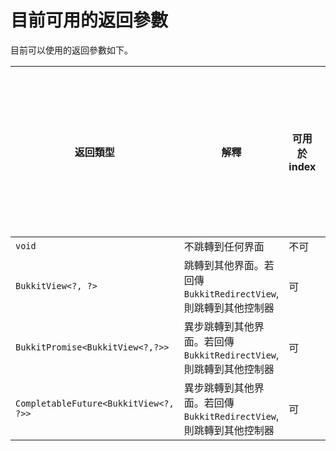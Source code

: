 # 目前可用的返回參數

目前可以使用的返回參數如下。

| 返回類型                                  | 解釋                                            | 可用於 index | 可用於 界面互動處理方法 | 可用於生命周期挂鈎 |
| ------------------------------------- | --------------------------------------------- | --------- | ------------ | --------- |
| `void`                                | 不跳轉到任何界面                                      | 不可        | 可            | 可         |
| `BukkitView<?, ?>`                    | 跳轉到其他界面。若回傳 `BukkitRedirectView`, 則跳轉到其他控制器   | 可         | 可            | 不可        |
| `BukkitPromise<BukkitView<?,?>>`      | 異步跳轉到其他界面。若回傳 `BukkitRedirectView`, 則跳轉到其他控制器 | 可         | 可            | 不可        |
| `CompletableFuture<BukkitView<?, ?>>` | 異步跳轉到其他界面。若回傳 `BukkitRedirectView`, 則跳轉到其他控制器 | 可         | 可            |           |

